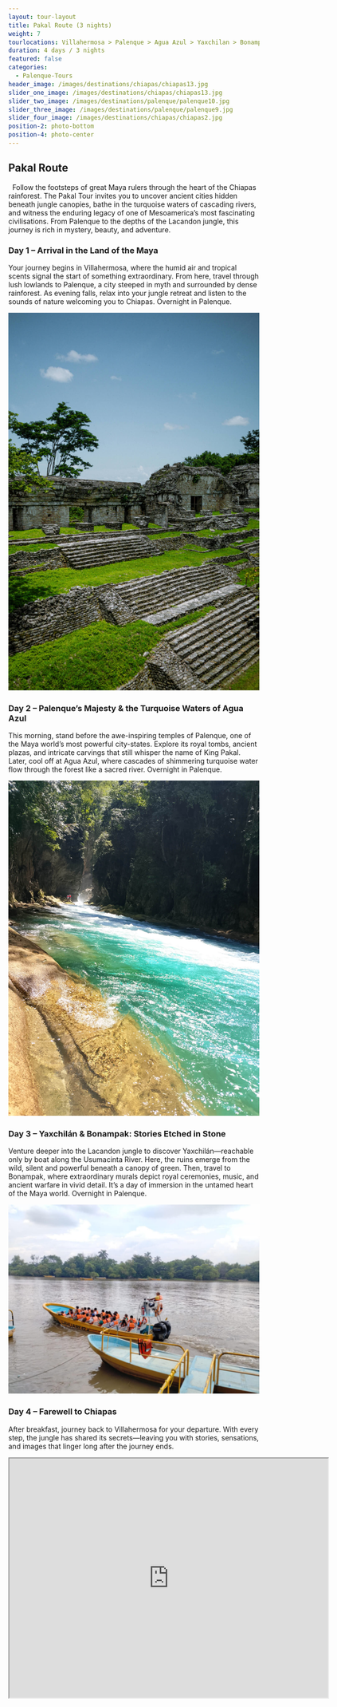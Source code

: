 ```yaml
---
layout: tour-layout
title: Pakal Route (3 nights)
weight: 7
tourlocations: Villahermosa > Palenque > Agua Azul > Yaxchilan > Bonampak > Palenque > Villahermosa
duration: 4 days / 3 nights
featured: false
categories:
  - Palenque-Tours
header_image: /images/destinations/chiapas/chiapas13.jpg
slider_one_image: /images/destinations/chiapas/chiapas13.jpg
slider_two_image: /images/destinations/palenque/palenque10.jpg
slider_three_image: /images/destinations/palenque/palenque9.jpg
slider_four_image: /images/destinations/chiapas/chiapas2.jpg
position-2: photo-bottom
position-4: photo-center
---
```

## Pakal Route
 
Follow the footsteps of great Maya rulers through the heart of the Chiapas rainforest. The Pakal Tour invites you to uncover ancient cities hidden beneath jungle canopies, bathe in the turquoise waters of cascading rivers, and witness the enduring legacy of one of Mesoamerica’s most fascinating civilisations. From Palenque to the depths of the Lacandon jungle, this journey is rich in mystery, beauty, and adventure.

### Day 1 – Arrival in the Land of the Maya
Your journey begins in Villahermosa, where the humid air and tropical scents signal the start of something extraordinary.
From here, travel through lush lowlands to Palenque, a city steeped in myth and surrounded by dense rainforest.
As evening falls, relax into your jungle retreat and listen to the sounds of nature welcoming you to Chiapas.
Overnight in Palenque.

![Pakal Tour](/images/destinations/palenque/palenque5.jpg)

### Day 2 – Palenque’s Majesty & the Turquoise Waters of Agua Azul
This morning, stand before the awe-inspiring temples of Palenque, one of the Maya world’s most powerful city-states.
Explore its royal tombs, ancient plazas, and intricate carvings that still whisper the name of King Pakal.
Later, cool off at Agua Azul, where cascades of shimmering turquoise water flow through the forest like a sacred river.
Overnight in Palenque.

![Pakal Tour](/images/destinations/chiapas/chiapas15.jpg)

### Day 3 – Yaxchilán & Bonampak: Stories Etched in Stone
Venture deeper into the Lacandon jungle to discover Yaxchilán—reachable only by boat along the Usumacinta River.
Here, the ruins emerge from the wild, silent and powerful beneath a canopy of green.
Then, travel to Bonampak, where extraordinary murals depict royal ceremonies, music, and ancient warfare in vivid detail.
It’s a day of immersion in the untamed heart of the Maya world.
Overnight in Palenque.

![Pakal Tour](/images/destinations/chiapas/chiapas2.jpg)

### Day 4 – Farewell to Chiapas
After breakfast, journey back to Villahermosa for your departure.
With every step, the jungle has shared its secrets—leaving you with stories, sensations, and images that linger long after the journey ends.


<div class="map-container">
<iframe src="https://www.google.com/maps/d/u/0/embed?mid=14o4ET2HXCAmq-xD5SJttzdX7aS_4iLA&ehbc=2E312F&noprof=1" width="640" height="480"></iframe>
</div>

&nbsp;
